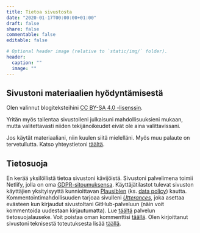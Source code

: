 ```yaml
---
title: Tietoa sivustosta
date: "2020-01-17T00:00:00+01:00"
draft: false
share: false
commentable: false
editable: false

# Optional header image (relative to `static/img/` folder).
header:
  caption: ""
  image: ""
---
```


## Sivustoni materiaalien hyödyntämisestä

Olen valinnut blogiteksteihini [CC BY-SA 4.0 -lisenssin](https://creativecommons.org/licenses/by-sa/4.0/deed.fi).

Yritän myös tallentaa sivustolleni julkaisuni mahdollisuuksieni mukaan, mutta valitettavasti niiden tekijänoikeudet eivät ole aina valittavissani.

Jos käytät materiaaliani, niin kuulen siitä mielelläni. Myös muu palaute on tervetullutta. Katso yhteystietoni [täältä](/fi/#contact).

## Tietosuoja

En kerää yksilöllistä tietoa sivustoni kävijöistä. Sivustoni palvelimena toimii Netlify, jolla on oma [GDPR-sitoumuksensa](https://www.netlify.com/gdpr-ccpa). Käyttäjätilastot tulevat sivuston käyttäjien yksityisyyttä kunnioittavan [Plausiblen](https://plausible.io/) (ks. [data policy](https://plausible.io/data-policy)) kautta. Kommentointimahdollisuuden tarjoaa sivulleni [*Utterances*](https://utteranc.es/), joka asettaa evästeen kun kirjaudut sivustoltani GitHub-palveluun (näin voit kommentoida uudestaan kirjautumatta). Lue [täältä](https://github.com/utterance/utterances/blob/master/PRIVACY-POLICY.md) palvelun tietosuojalauseke. Voit poistaa oman kommenttisi [täällä](https://github.com/vesvalim/vesvalim/issues). Olen kirjoittanut sivustoni teknisestä toteutuksesta lisää [täällä](/fi/post/omat-kotisivut).